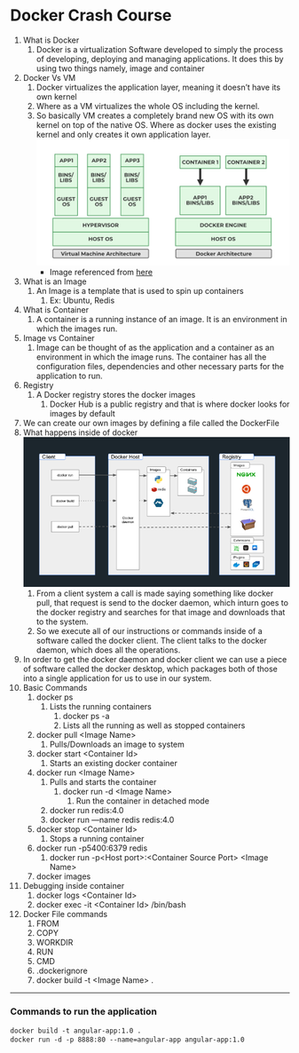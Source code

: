 # Docker Crash Course

1. What is Docker
    1. Docker is a virtualization Software developed to simply the process of developing, deploying and managing applications. It does this by using two things namely, image and container
2. Docker Vs VM
    1. Docker virtualizes the application layer, meaning it doesn’t have its own kernel
    2. Where as a VM virtualizes the whole OS including the kernel.
    3. So basically VM creates a completely brand new OS with its own kernel on top of the native  OS. Where as docker uses the existing kernel and only creates it own application layer.
    ![docker-vs-vm](/images/docker-vs-vm.png)
        - Image referenced from [here](https://media.geeksforgeeks.org/wp-content/uploads/20230109130229/Docker-vs-VM.png)
3. What is an Image
    1. An Image is a template that is used to spin up containers
        1. Ex: Ubuntu, Redis
4. What is Container
    1. A container is a running instance of an image. It is an environment in which the images run.
5. Image vs Container
    1. Image can be thought of as the application and a container as an environment in which the image runs. The container has all the configuration files, dependencies and other necessary parts for the application to run.
6. Registry
    1. A Docker registry stores the docker images
        1. Docker Hub is a public registry and that is where docker looks for images by default
7. We can create our own images by defining a file called the DockerFile
8. What happens inside of docker
    ![docker-core](/images/docker-core.png)
    1. From a client system a call is made saying something like docker pull, that request is send to the docker daemon, which inturn goes to the docker registry and searches for that image and downloads that to the system.
    2. So we execute all of our instructions or commands inside of a software called the docker client. The client talks to the docker daemon, which does all the operations.
9. In order to get the docker daemon and docker client we can use a piece of software called the docker desktop, which packages both of those into a single application for us to use in our system.
10. Basic Commands
    1. docker ps
        1. Lists the running  containers
            1. docker ps -a
            2. Lists all the running as well as stopped containers
    2. docker pull \<Image Name\>
        1. Pulls/Downloads an image to system
    3. docker start \<Container Id\>
        1. Starts an existing docker container
    4. docker run \<Image Name\>
        1. Pulls and starts the container
            1. docker run -d \<Image Name\>
                1. Run the container in detached mode
        2. docker run redis:4.0
        3. docker run —name redis redis:4.0
    5. docker stop \<Container Id\>
        1. Stops a running container
    6. docker run -p5400:6379 redis
        1. docker run -p\<Host port\>:\<Container Source Port\> \<Image Name\>
    7. docker images
11. Debugging inside container
    1. docker logs \<Container Id\>
    2. docker exec -it \<Container Id\> /bin/bash
12. Docker File commands
    1. FROM
    2. COPY
    3. WORKDIR
    4. RUN
    5. CMD
    6. .dockerignore
    7. docker build -t \<Image Name\> .
    

---

### Commands to run the application

```
docker build -t angular-app:1.0 .
docker run -d -p 8888:80 --name=angular-app angular-app:1.0
```